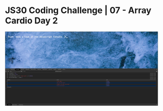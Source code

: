 # JS30 Coding Challenge | 07 - Array Cardio Day 2

![screencapture of array cardio day 2](images/screencapture.png)
